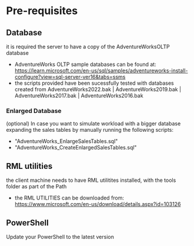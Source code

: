 
# Pre-requisites

## Database

it is required the server to have a copy of the AdventureWorksOLTP database

* AdventureWorks OLTP sample databases can be found at: https://learn.microsoft.com/en-us/sql/samples/adventureworks-install-configure?view=sql-server-ver16&tabs=ssms
* the scripts provided have been sucessfully tested with databases created from AdventureWorks2022.bak |  AdventureWorks2019.bak |  AdventureWorks2017.bak |  AdventureWorks2016.bak

### Enlarged Database

(optional) In case you want to simulate workload with a bigger database  expanding the sales tables by manually running the following scripts:

* "AdventureWorks_EnlargeSalesTables.sql"
* "AdventureWorks_CreateEnlargedSalesTables.sql"

## RML utilities

the client machine needs to have RML utilitites installed, with the tools folder as part of the Path

* the RML UTILITIES can be downloaded from: https://www.microsoft.com/en-us/download/details.aspx?id=103126

## PowerShell

Update your PowerShell to the latest version 